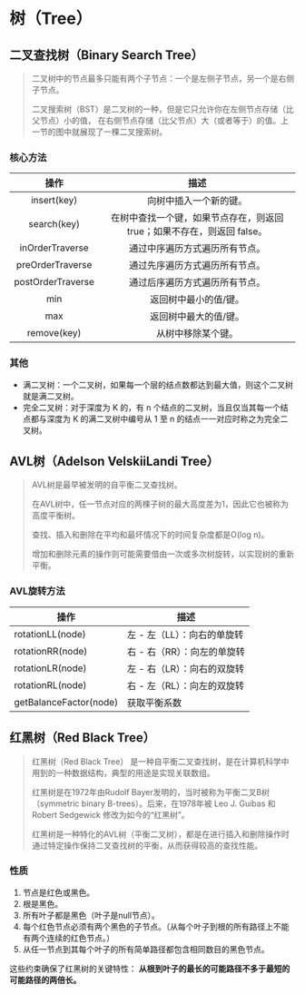 # 树（Tree）

## 二叉查找树（Binary Search Tree）

> 二叉树中的节点最多只能有两个子节点：一个是左侧子节点，另一个是右侧子节点。
>
> 二叉搜索树（BST）是二叉树的一种，但是它只允许你在左侧节点存储（比父节点）小的值， 在右侧节点存储（比父节点）大（或者等于）的值。上一节的图中就展现了一棵二叉搜索树。

### 核心方法

|       操作        |                                  描述                                   |
| :---------------: | :---------------------------------------------------------------------: |
|    insert(key)    |                         向树中插入一个新的键。                          |
|    search(key)    | 在树中查找一个键，如果节点存在，则返回 true；如果不存在，则返回 false。 |
|  inOrderTraverse  |                     通过中序遍历方式遍历所有节点。                      |
| preOrderTraverse  |                     通过先序遍历方式遍历所有节点。                      |
| postOrderTraverse |                     通过后序遍历方式遍历所有节点。                      |
|        min        |                          返回树中最小的值/键。                          |
|        max        |                          返回树中最大的值/键。                          |
|    remove(key)    |                           从树中移除某个键。                            |

### 其他

* 满二叉树：一个二叉树，如果每一个层的结点数都达到最大值，则这个二叉树就是满二叉树。
* 完全二叉树：对于深度为 K 的，有 n 个结点的二叉树，当且仅当其每一个结点都与深度为 K 的满二叉树中编号从 1 至 n 的结点一一对应时称之为完全二叉树。

## AVL树（Adelson VelskiiLandi Tree）

> AVL树是最早被发明的自平衡二叉查找树。
>
> 在AVL树中，任一节点对应的两棵子树的最大高度差为1，因此它也被称为高度平衡树。
>
> 查找、插入和删除在平均和最坏情况下的时间复杂度都是O(log n)。
>
> 增加和删除元素的操作则可能需要借由一次或多次树旋转，以实现树的重新平衡。

### AVL旋转方法

| 操作                   | 描述                        |
| ---------------------- | --------------------------- |
| rotationLL(node)       | 左 - 左（LL）：向右的单旋转 |
| rotationRR(node)       | 右 - 右（RR）：向左的单旋转 |
| rotationLR(node)       | 左 - 右（LR）：向右的双旋转 |
| rotationRL(node)       | 右 - 左（RL）：向左的双旋转 |
| getBalanceFactor(node) | 获取平衡系数                |



## 红黑树（Red Black Tree）

> 红黑树（Red Black Tree） 是一种自平衡二叉查找树，是在计算机科学中用到的一种数据结构，典型的用途是实现关联数组。
>
> 红黑树是在1972年由Rudolf Bayer发明的，当时被称为平衡二叉B树（symmetric binary B-trees）。后来，在1978年被 Leo J. Guibas 和 Robert Sedgewick 修改为如今的“红黑树”。
>
> 红黑树是一种特化的AVL树（平衡二叉树），都是在进行插入和删除操作时通过特定操作保持二叉查找树的平衡，从而获得较高的查找性能。

### 性质

1. 节点是红色或黑色。
2. 根是黑色。
3. 所有叶子都是黑色（叶子是null节点）。
4. 每个红色节点必须有两个黑色的子节点。（从每个叶子到根的所有路径上不能有两个连续的红色节点。）
5. 从任一节点到其每个叶子的所有简单路径都包含相同数目的黑色节点。

这些约束确保了红黑树的关键特性： **从根到叶子的最长的可能路径不多于最短的可能路径的两倍长。**

